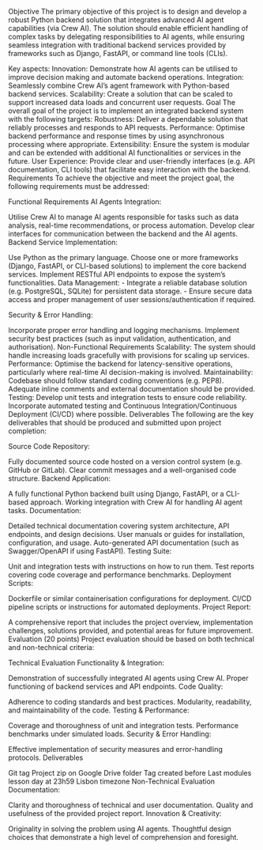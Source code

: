 Objective
The primary objective of this project is to design and develop a robust Python backend solution that integrates advanced AI agent capabilities (via Crew AI). The solution should enable efficient handling of complex tasks by delegating responsibilities to AI agents, while ensuring seamless integration with traditional backend services provided by frameworks such as Django, FastAPI, or command line tools (CLIs).

Key aspects:
Innovation: Demonstrate how AI agents can be utilised to improve decision making and automate backend operations.
Integration: Seamlessly combine Crew AI’s agent framework with Python-based backend services.
Scalability: Create a solution that can be scaled to support increased data loads and concurrent user requests.
Goal
The overall goal of the project is to implement an integrated backend system with the following targets:
Robustness: Deliver a dependable solution that reliably processes and responds to API requests.
Performance: Optimise backend performance and response times by using asynchronous processing where appropriate.
Extensibility: Ensure the system is modular and can be extended with additional AI functionalities or services in the future.
User Experience: Provide clear and user-friendly interfaces (e.g. API documentation, CLI tools) that facilitate easy interaction with the backend.
Requirements
To achieve the objective and meet the project goal, the following requirements must be addressed:

Functional Requirements
AI Agents Integration:

Utilise Crew AI to manage AI agents responsible for tasks such as data analysis, real-time recommendations, or process automation.
Develop clear interfaces for communication between the backend and the AI agents.
Backend Service Implementation:

Use Python as the primary language.
Choose one or more frameworks (Django, FastAPI, or CLI-based solutions) to implement the core backend services.
Implement RESTful API endpoints to expose the system’s functionalities.
Data Management: - Integrate a reliable database solution (e.g. PostgreSQL, SQLite) for persistent data storage. - Ensure secure data access and proper management of user sessions/authentication if required.

Security & Error Handling:

Incorporate proper error handling and logging mechanisms.
Implement security best practices (such as input validation, authentication, and authorisation).
Non-Functional Requirements
Scalability: The system should handle increasing loads gracefully with provisions for scaling up services.
Performance: Optimise the backend for latency-sensitive operations, particularly where real-time AI decision-making is involved.
Maintainability:
Codebase should follow standard coding conventions (e.g. PEP8).
Adequate inline comments and external documentation should be provided.
Testing:
Develop unit tests and integration tests to ensure code reliability.
Incorporate automated testing and Continuous Integration/Continuous Deployment (CI/CD) where possible.
Deliverables
The following are the key deliverables that should be produced and submitted upon project completion:

Source Code Repository:

Fully documented source code hosted on a version control system (e.g. GitHub or GitLab).
Clear commit messages and a well-organised code structure.
Backend Application:

A fully functional Python backend built using Django, FastAPI, or a CLI-based approach.
Working integration with Crew AI for handling AI agent tasks.
Documentation:

Detailed technical documentation covering system architecture, API endpoints, and design decisions.
User manuals or guides for installation, configuration, and usage.
Auto-generated API documentation (such as Swagger/OpenAPI if using FastAPI).
Testing Suite:

Unit and integration tests with instructions on how to run them.
Test reports covering code coverage and performance benchmarks.
Deployment Scripts:

Dockerfile or similar containerisation configurations for deployment.
CI/CD pipeline scripts or instructions for automated deployments.
Project Report:

A comprehensive report that includes the project overview, implementation challenges, solutions provided, and potential areas for future improvement.
Evaluation (20 points)
Project evaluation should be based on both technical and non-technical criteria:

Technical Evaluation
Functionality & Integration:

Demonstration of successfully integrated AI agents using Crew AI.
Proper functioning of backend services and API endpoints.
Code Quality:

Adherence to coding standards and best practices.
Modularity, readability, and maintainability of the code.
Testing & Performance:

Coverage and thoroughness of unit and integration tests.
Performance benchmarks under simulated loads.
Security & Error Handling:

Effective implementation of security measures and error-handling protocols.
Deliverables

Git tag
Project zip on Google Drive folder
Tag created before Last modules lesson day at 23h59 Lisbon timezone
Non-Technical Evaluation
Documentation:

Clarity and thoroughness of technical and user documentation.
Quality and usefulness of the provided project report.
Innovation & Creativity:

Originality in solving the problem using AI agents.
Thoughtful design choices that demonstrate a high level of comprehension and foresight.